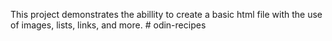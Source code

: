 This project demonstrates the abillity to create a basic html file with the use of images, lists, links, and more. # odin-recipes
